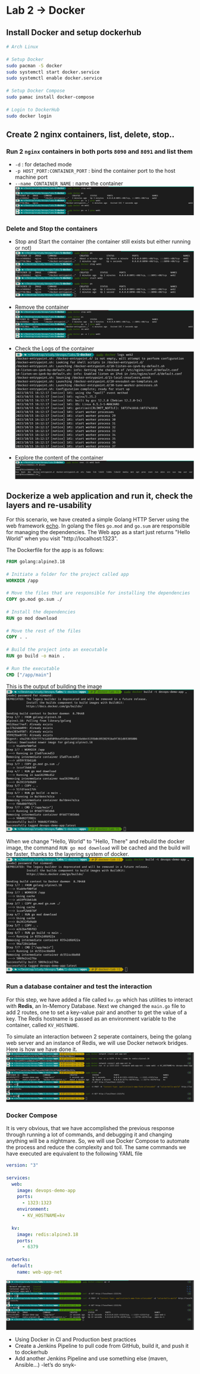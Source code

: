 # Lab 2 → Docker

## Install Docker and setup dockerhub
```sh
# Arch Linux

# Setup Docker
sudo pacman -S docker
sudo systemctl start docker.service
sudo systemctl enable docker.service

# Setup Docker Compose
sudo pamac install docker-compose

# Login to DockerHub
sudo docker login
```

## Create 2 nginx containers, list, delete, stop..

### Run 2 `nginx` containers in both ports `8090` and `8091` and list them
- `-d` : for detached mode
- `-p HOST_PORT:CONTAINER_PORT` : bind the container port to the host machine port
- `--name CONTAINER_NAME` : name the container 
![](assets/rm.png)

### Delete and Stop the containers
- Stop and Start the container (the container still exists but either running or not)
![](assets/stop-start.png)

- Remove the container
![](assets/rm.png)

- Check the Logs of the container
![](assets/logs.png)

- Explore the content of the container
![](assets/exec.png)


## Dockerize a web application and run it, check the layers and re-usability

For this scenario, we have created a simple Golang HTTP Server using the web framework [echo](https://echo.labstack.com). In golang the files `go.mod` and `go.sum` are responsible for managing the dependencies.
The Web app as a start just returns "Hello World" when you visit "http://localhost:1323".

The Dockerfile for the app is as follows:

```dockerfile
FROM golang:alpine3.18

# Initiate a folder for the project called app
WORKDIR /app

# Move the files that are responsible for installing the dependencies 
COPY go.mod go.sum ./

# Install the dependencies
RUN go mod download

# Move the rest of the files
COPY . .

# Build the project into an executable
RUN go build -o main .

# Run the executable
CMD ["/app/main"]
```
This is the output of building the image
![](assets/build.png)

When we change "Hello, World" to "Hello, There" and rebuild the docker image, the command `RUN go mod download` will be cached and the build will be faster, thanks to the layering system of docker.
![](assets/layers.png)


### Run a database container and test the interaction
For this step, we have added a file called `kv.go` which has utilities to interact with **Redis**, an In-Memory Database. Next we changed the `main.go` file to add 2 routes, one to set a key-value pair and another to get the value of a key. The Redis hostname is passed as an environment variable to the container, called `KV_HOSTNAME`.

To simulate an interaction between 2 seperate containers, being the golang web server and an instance of Redis, we will use Docker network bridges. Here is how we have done it.
![](assets/docker-net.png)

### Docker Compose
It is very obvious, that we have accomplished the previous response through running a lot of commands, and debugging it and changing anything will be a nightmare. So, we will use Docker Compose to automate the process and reduce the complexity and toil.
The same commands we have executed are equivalent to the following YAML file
```yaml
version: "3"

services:
  web:
    image: devops-demo-app
    ports:
      - 1323:1323
    environment:
      - KV_HOSTNAME=kv

  kv:
    image: redis:alpine3.18
    ports:
      - 6379

networks:
  default:
    name: web-app-net
```

![](assets/compose.png)

- Using Docker in CI and Production best practices
- Create a Jenkins Pipeline to pull code from GitHub, build it, and push it to dockerhub
- Add another Jenkins Pipeline and use something else (maven, Ansible…) -let’s do snyk-